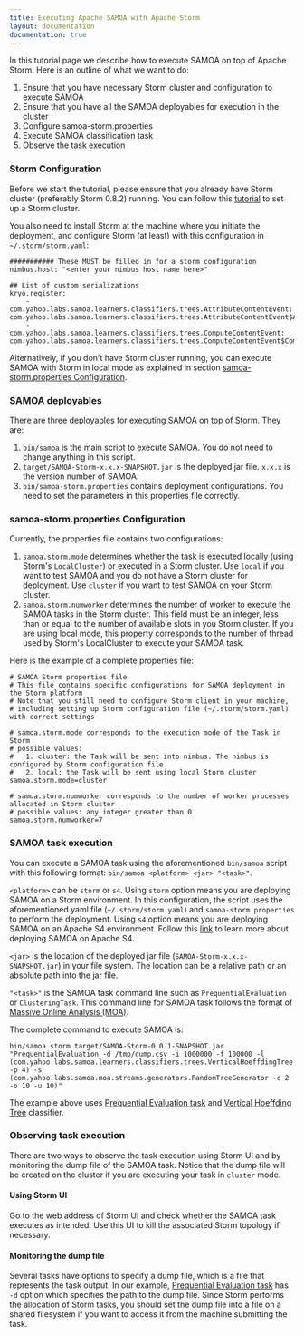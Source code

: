 ```yaml
---
title: Executing Apache SAMOA with Apache Storm
layout: documentation
documentation: true
---
```

In this tutorial page we describe how to execute SAMOA on top of Apache Storm. Here is an outline of what we want to do:

1. Ensure that you have necessary Storm cluster and configuration to execute SAMOA
2. Ensure that you have all the SAMOA deployables for execution in the cluster
3. Configure samoa-storm.properties
4. Execute SAMOA classification task
5. Observe the task execution

### Storm Configuration
Before we start the tutorial, please ensure that you already have Storm cluster (preferably Storm 0.8.2) running. You can follow this [tutorial](http://www.michael-noll.com/tutorials/running-multi-node-storm-cluster/) to set up a Storm cluster.

You also need to install Storm at the machine where you initiate the deployment, and configure Storm (at least) with this configuration in `~/.storm/storm.yaml`:

```
########### These MUST be filled in for a storm configuration
nimbus.host: "<enter your nimbus host name here>"

## List of custom serializations
kryo.register:
    - com.yahoo.labs.samoa.learners.classifiers.trees.AttributeContentEvent: com.yahoo.labs.samoa.learners.classifiers.trees.AttributeContentEvent$AttributeCEFullPrecSerializer
    - com.yahoo.labs.samoa.learners.classifiers.trees.ComputeContentEvent: com.yahoo.labs.samoa.learners.classifiers.trees.ComputeContentEvent$ComputeCEFullPrecSerializer
```
<!--
Or, if you are using SAMOA with optimized VHT, you should use this following configuration file:
```
########### These MUST be filled in for a storm configuration
nimbus.host: "<enter your nimbus host name here>"

## List of custom serializations
kryo.register:
     - com.yahoo.labs.samoa.learners.classifiers.trees.NaiveAttributeContentEvent: com.yahoo.labs.samoa.classifiers.trees.NaiveAttributeContentEvent$NaiveAttributeCEFullPrecSerializer
     - com.yahoo.labs.samoa.learners.classifiers.trees.ComputeContentEvent: com.yahoo.labs.samoa.classifiers.trees.ComputeContentEvent$ComputeCEFullPrecSerializer
```
-->

Alternatively, if you don't have Storm cluster running, you can execute SAMOA with Storm in local mode as explained in section [samoa-storm.properties Configuration](#samoa-storm-properties).

### SAMOA deployables
There are three deployables for executing SAMOA on top of Storm. They are:

1. `bin/samoa` is the main script to execute SAMOA. You do not need to change anything in this script.
2. `target/SAMOA-Storm-x.x.x-SNAPSHOT.jar` is the deployed jar file. `x.x.x` is the version number of SAMOA. 
3. `bin/samoa-storm.properties` contains deployment configurations. You need to set the parameters in this properties file correctly. 

### <a name="samoa-storm-properties"> samoa-storm.properties Configuration</a>
Currently, the properties file contains two configurations:

1. `samoa.storm.mode` determines whether the task is executed locally (using Storm's `LocalCluster`) or executed in a Storm cluster. Use `local` if you want to test SAMOA and you do not have a Storm cluster for deployment. Use `cluster` if you want to test SAMOA on your Storm cluster.
2. `samoa.storm.numworker` determines the number of worker to execute the SAMOA tasks in the Storm cluster. This field must be an integer, less than or equal to the number of available slots in you Storm cluster. If you are using local mode, this property corresponds to the number of thread used by Storm's LocalCluster to execute your SAMOA task.

Here is the example of a complete properties file:

```
# SAMOA Storm properties file
# This file contains specific configurations for SAMOA deployment in the Storm platform
# Note that you still need to configure Storm client in your machine, 
# including setting up Storm configuration file (~/.storm/storm.yaml) with correct settings

# samoa.storm.mode corresponds to the execution mode of the Task in Storm 
# possible values:
#   1. cluster: the Task will be sent into nimbus. The nimbus is configured by Storm configuration file
#   2. local: the Task will be sent using local Storm cluster
samoa.storm.mode=cluster

# samoa.storm.numworker corresponds to the number of worker processes allocated in Storm cluster
# possible values: any integer greater than 0  
samoa.storm.numworker=7
```

### SAMOA task execution

You can execute a SAMOA task using the aforementioned `bin/samoa` script with this following format:
`bin/samoa <platform> <jar> "<task>"`.

`<platform>` can be `storm` or `s4`. Using `storm` option means you are deploying SAMOA on a Storm environment. In this configuration, the script uses the aforementioned yaml file (`~/.storm/storm.yaml`) and `samoa-storm.properties` to perform the deployment. Using `s4` option means you are deploying SAMOA on an Apache S4 environment. Follow this [link](Executing-SAMOA-with-Apache-S4) to learn more about deploying SAMOA on Apache S4.

`<jar>` is the location of the deployed jar file (`SAMOA-Storm-x.x.x-SNAPSHOT.jar`) in your file system. The location can be a relative path or an absolute path into the jar file. 

`"<task>"` is the SAMOA task command line such as `PrequentialEvaluation` or `ClusteringTask`. This command line for SAMOA task follows the format of [Massive Online Analysis (MOA)](http://moa.cms.waikato.ac.nz/details/classification/command-line/).

The complete command to execute SAMOA is:

```
bin/samoa storm target/SAMOA-Storm-0.0.1-SNAPSHOT.jar "PrequentialEvaluation -d /tmp/dump.csv -i 1000000 -f 100000 -l (com.yahoo.labs.samoa.learners.classifiers.trees.VerticalHoeffdingTree -p 4) -s (com.yahoo.labs.samoa.moa.streams.generators.RandomTreeGenerator -c 2 -o 10 -u 10)"
```
The example above uses [Prequential Evaluation task](Prequential-Evaluation-Task) and [Vertical Hoeffding Tree](Vertical-Hoeffding-Tree-Classifier) classifier. 

### Observing task execution
There are two ways to observe the task execution using Storm UI and by monitoring the dump file of the SAMOA task. Notice that the dump file will be created on the cluster if you are executing your task in `cluster` mode.

#### Using Storm UI
Go to the web address of Storm UI and check whether the SAMOA task executes as intended. Use this UI to kill the associated Storm topology if necessary.

#### Monitoring the dump file
Several tasks have options to specify a dump file, which is a file that represents the task output. In our example, [Prequential Evaluation task](Prequential-Evaluation-Task) has `-d` option which specifies the path to the dump file. Since Storm performs the allocation of Storm tasks, you should set the dump file into a file on a shared filesystem if you want to access it from the machine submitting the task.
